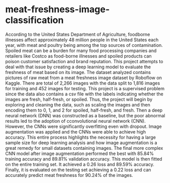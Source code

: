 # meat-freshness-image-classification

According to the United States Department of Agriculture, foodborne illnesses affect approximately 48 million people in the United States each year, with meat and poultry being among the top sources of contamination. Spoiled meat can be a burden for many food processing companies and retailers like Costco as food-borne illnesses and spoiled products can poison customer satisfaction and brand reputation. This project attempts to deal with that issue by creating a deep learning model to evaluate the freshness of meat based on its image. The dataset analyzed contains pictures of raw meat from a meat freshness image dataset by Roboflow on Kaggle. There are total of 2,266 images with the data split to 1,816 images for training and 452 images for testing. This project is a supervised problem since the data also contains a csv file with the labels indicating whether the images are fresh, half-fresh, or spoiled. Thus, the project will begin by exploring and cleaning the data, such as scaling the images and then encoding them to 0, 1, and 2 for spoiled, half-fresh, and fresh. Then a deep neural network (DNN) was constructed as a baseline, but the poor abnormal results led to the adoption of cconvolutional neural network (CNN). However, the CNNs were significantly overfitting even with dropout. Image augmentation was applied and the CNNs were able to achieve high accuracy. This entire process highlights the necessity for having a large sample size for deep learning analysis and how image augmentation is a great remedy for small datasets containing images. The final more complex CNN model after image augmentation performed the best with 85.84% training accuracy and 89.81% validation accuracy. This model is then fitted on the entire training set. It achieved a 0.26 loss and 89.59% accuracy. Finally, it is evaluated on the testing set achieving a 0.22 loss and can accurately predict meat freshness for 90.24% of the images.
